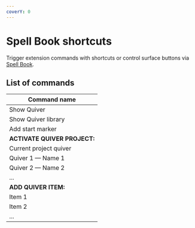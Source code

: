```yaml
---
coverY: 0
---
```


# Spell Book shortcuts

Trigger extension commands with shortcuts or control surface buttons via [Spell Book](<../spell-book/README (1).md>).

## List of commands

| Command name                 |
| ---------------------------- |
| Show Quiver                  |
| Show Quiver library          |
| Add start marker             |
| **ACTIVATE QUIVER PROJECT:** |
| Current project quiver       |
| Quiver 1 — Name 1            |
| Quiver 2 — Name 2            |
| ...                          |
| **ADD QUIVER ITEM:**         |
| Item 1                       |
| Item 2                       |
| ...                          |
